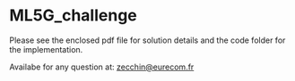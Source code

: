 # ML5G_challenge

Please see the enclosed pdf file for solution details and the code folder for the implementation. 

Availabe for any question at: zecchin@eurecom.fr
